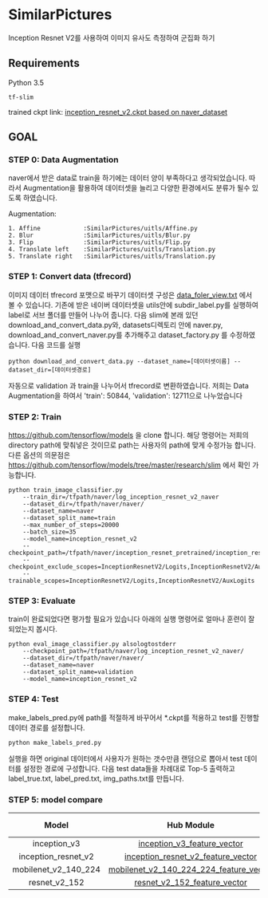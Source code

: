 ﻿# SimilarPictures
Inception Resnet V2를 사용하여 이미지 유사도 측정하여 군집화 하기

## Requirements
Python 3.5
```
tf-slim
```

trained ckpt link: [inception_resnet_v2.ckpt based on naver_dataset](https://1drv.ms/u/s!AtpHpqkl2-8C1wvs5ne0aRNFaA2O)

## GOAL

### STEP 0: Data Augmentation

naver에서 받은 data로 train을 하기에는 데이터 양이 부족하다고 생각되었습니다. 따라서 Augmentation을 활용하여
데이터셋을 늘리고 다양한 환경에서도 분류가 될수 있도록 하였습니다.

Augmentation:

    1. Affine            :SimilarPictures/uitls/Affine.py
    2. Blur              :SimilarPictures/uitls/Blur.py
    3. Flip              :SimilarPictures/uitls/Flip.py
    4. Translate left    :SimilarPictures/uitls/Translation.py
    5. Translate right   :SimilarPictures/uitls/Translation.py

### STEP 1: Convert data (tfrecord)

이미지 데이터 tfrecord 포맷으로 바꾸기
데이터셋 구성은 [data_foler_view.txt](https://github.com/jaemin93/SimilarPictures/blob/master/data_folder_view.txt) 에서 볼 수 있습니다.
기존에 받은 네이버 데이터셋을 utils안에 subdir_label.py를 실행하여 label로 서브 폴더를 만들어 나누어 줍니다. 
다음 slim에 본래 있던 download_and_convert_data.py와, datasets디렉토리 안에 naver.py, download_and_convert_naver.py를 추가해주고 dataset_factory.py 를 수정하였습니다. 다음 코드를 실행

```
python download_and_convert_data.py --dataset_name=[데이터셋이름] --dataset_dir=[데이터셋경로]
```

자동으로 validation 과 train을 나누어서 tfrecord로 변환하였습니다. 저희는 Data Augmentation을 하여서
'train': 50844, 'validation': 12711으로 나누었습니다 


### STEP 2: Train

https://github.com/tensorflow/models 을 clone 합니다.
해당 명령어는 저희의 directory path에 맞춰넣은 것이므로 path는 사용자의 path에 맞게 수정가능 합니다.
다른 옵션의 의문점은 https://github.com/tensorflow/models/tree/master/research/slim 에서 확인 가능합니다.


```
python train_image_classifier.py 
    --train_dir=/tfpath/naver/log_inception_resnet_v2_naver 
    --dataset_dir=/tfpath/naver/naver/ 
    --dataset_name=naver 
    --dataset_split_name=train 
    --max_number_of_steps=20000  
    --batch_size=35 
    --model_name=inception_resnet_v2 
    --checkpoint_path=/tfpath/naver/inception_resnet_pretrained/inception_resnet_v2_2016_08_30.ckpt 
    --checkpoint_exclude_scopes=InceptionResnetV2/Logits,InceptionResnetV2/AuxLogits 
    --trainable_scopes=InceptionResnetV2/Logits,InceptionResnetV2/AuxLogits
```


### STEP 3: Evaluate

train이 완료되었다면 평가할 필요가 있습니다 아래의 실행 명령어로 얼마나 훈련이 잘되었는지 봅시다.

```
python eval_image_classifier.py alsologtostderr 
    --checkpoint_path=/tfpath/naver/log_inception_resnet_v2_naver/ 
    --dataset_dir=/tfpath/naver/naver/ 
    --dataset_name=naver 
    --dataset_split_name=validation 
    --model_name=inception_resnet_v2
```

### STEP 4: Test

make_labels_pred.py에 path를 적절하게 바꾸어서 *.ckpt를 적용하고 test를 진행할 데이터 경로를 설정합니다.

```
python make_labels_pred.py
```

실행을 하면 original 데이터에서 사용자가 원하는 갯수만큼 랜덤으로 뽑아서 test 데이터를 설정한 경로에 구성합니다.
다음 test data들을 차례대로 Top-5 출력하고 label_true.txt, label_pred.txt, img_paths.txt를 만듭니다.

### STEP 5: model compare
Model | Hub Module | Output size | Score 
:------:|:---------------:|:---------------------:|:-----------:
inception_v3 | [inception_v3_feature_vector](https://tfhub.dev/google/imagenet/inception_v3/feature_vector/1)| 2048 | 0 
inception_resnet_v2 |[inception_resnet_v2_feature_vector](https://tfhub.dev/google/imagenet/inception_resnet_v2/feature_vector/1)| 1536 | 0
mobilenet_v2_140_224| [mobilenet_v2_140_224_224_feature_vector](https://tfhub.dev/google/imagenet/mobilenet_v2_140_224/feature_vector/2)| 1792 | 0 
resnet_v2_152|[resnet_v2_152_feature_vector](https://tfhub.dev/google/imagenet/resnet_v2_152/feature_vector/1)| 2048 | 0 
